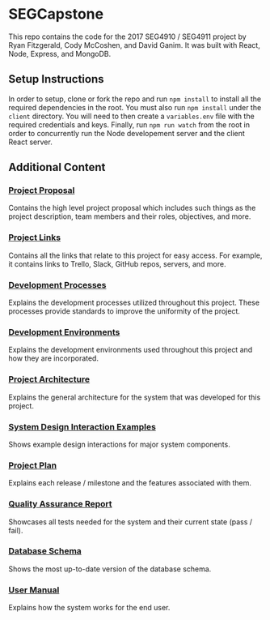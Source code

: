 # SEGCapstone

This repo contains the code for the 2017 SEG4910 / SEG4911 project by Ryan Fitzgerald, Cody McCoshen, and David Ganim. It was built with React, Node, Express, and MongoDB.

## Setup Instructions

In order to setup, clone or fork the repo and run `npm install` to install all the required dependencies in the root. You must also run `npm install` under the `client` directory. You will need to then create a `variables.env` file with the required credentials and keys. Finally, run `npm run watch` from the root in order to concurrently run the Node developement server and the client React server.

## Additional Content

### [Project Proposal](https://github.com/RyanFitzgerald/SEGCapstone/wiki/Project-Proposal)

Contains the high level project proposal which includes such things as the project description, team members and their roles, objectives, and more.

### [Project Links](https://github.com/RyanFitzgerald/SEGCapstone/wiki/Project-Links)

Contains all the links that relate to this project for easy access. For example, it contains links to Trello, Slack, GitHub repos, servers, and more.

### [Development Processes](https://github.com/RyanFitzgerald/SEGCapstone/wiki/Development-Processes)

Explains the development processes utilized throughout this project. These processes provide standards to improve the uniformity of the project.

### [Development Environments](https://github.com/RyanFitzgerald/SEGCapstone/wiki/Development-Environments)

Explains the development environments used throughout this project and how they are incorporated.

### [Project Architecture](https://github.com/RyanFitzgerald/SEGCapstone/wiki/Project-Architecture)

Explains the general architecture for the system that was developed for this project.

### [System Design Interaction Examples](https://github.com/RyanFitzgerald/SEGCapstone/wiki/System-Design-Interaction-Examples)

Shows example design interactions for major system components.

### [Project Plan](https://github.com/RyanFitzgerald/SEGCapstone/wiki/Project-Plan)

Explains each release / milestone and the features associated with them.

### [Quality Assurance Report](https://github.com/RyanFitzgerald/SEGCapstone/wiki/Quality-Assurance-Report)

Showcases all tests needed for the system and their current state (pass / fail).

### [Database Schema](https://github.com/RyanFitzgerald/SEGCapstone/wiki/Database-Schema)

Shows the most up-to-date version of the database schema.

### [User Manual](https://github.com/RyanFitzgerald/SEGCapstone/wiki/User-Manual)

Explains how the system works for the end user.
